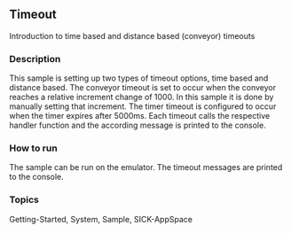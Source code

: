 ## Timeout
Introduction to time based and distance based (conveyor) timeouts
### Description
This sample is setting up two types of timeout options, time based and
distance based. The conveyor timeout is set to occur when the conveyor reaches
a relative increment change of 1000. In this sample it is done by manually setting
that increment. The timer timeout is configured to occur when the timer expires
after 5000ms. Each timeout calls the respective handler function and the according
message is printed to the console.
### How to run
The sample can be run on the emulator. The timeout messages are printed to the
console.

### Topics
Getting-Started, System, Sample, SICK-AppSpace